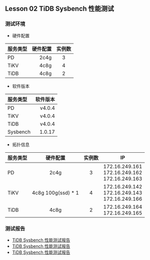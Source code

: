 ## Lesson 02 TiDB Sysbench 性能测试


### 测试环境

- 硬件配置

| 服务类型 | 硬件配置 | 实例数 |
| :------ | ------: | :------: |
| PD | 2c4g | 3 |
| TiKV | 4c8g | 4 |
| TiDB | 4c8g | 2 |

- 软件版本

| 服务类型 | 软件版本 |
| :------ | ------: |
| PD | v4.0.4 |
| TiKV | v4.0.4 |
| TiDB | v4.0.4 |
| Sysbench | 1.0.17 |

- 拓扑信息

| 服务类型 | 硬件配置 | 实例数 | IP |
| :------ | :------: | :------: | :------: |
| PD | 2c4g | 3 | 172.16.249.161 <br /> 172.16.249.162 <br /> 172.16.249.163 |
| TiKV | 4c8g 100g(ssd) * 1 | 4 | 172.16.249.142 <br /> 172.16.249.143 <br /> 172.16.249.166 |
| TiDB | 4c8g | 2 | 172.16.249.164 <br /> 172.16.249.165 <br /> |


### 测试报告
    
- [TiDB Sysbench 性能测试报告](Lesson%2002-1.md)
- [TiDB Sysbench 性能测试报告](Lesson%2002-1.md)
- [TiDB Sysbench 性能测试报告](Lesson%2002-1.md)